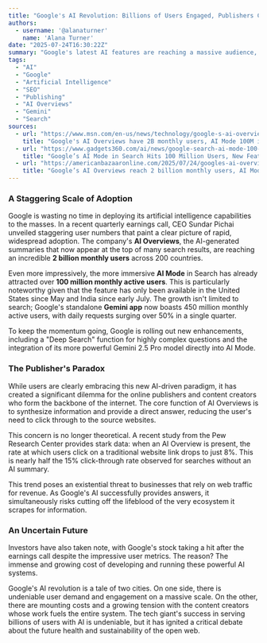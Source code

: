 ```yaml
---
title: "Google's AI Revolution: Billions of Users Engaged, Publishers Concerned"
authors:
  - username: '@alanaturner'
    name: 'Alana Turner'
date: "2025-07-24T16:30:22Z"
summary: "Google's latest AI features are reaching a massive audience, with AI Overviews hitting 2 billion monthly users and AI Mode surpassing 100 million. But as user adoption soars, new data reveals a significant drop in traffic for the very publishers whose content powers these summaries, sparking a critical debate about the future of the web."
tags:
  - "AI"
  - "Google"
  - "Artificial Intelligence"
  - "SEO"
  - "Publishing"
  - "AI Overviews"
  - "Gemini"
  - "Search"
sources:
  - url: "https://www.msn.com/en-us/news/technology/google-s-ai-overviews-have-2b-monthly-users-ai-mode-100m-in-the-us-and-india/ar-AA1JanJK"
    title: "Google's AI Overviews have 2B monthly users, AI Mode 100M in the US and India"
  - url: "https://www.gadgets360.com/ai/news/google-search-ai-mode-100-million-monthly-active-users-deep-search-gemini-2-5-pro-report-8938980"
    title: "Google’s AI Mode in Search Hits 100 Million Users, New Features Rolling Out: Report"
  - url: "https://americanbazaaronline.com/2025/07/24/googles-ai-overviews-reach-2-billion-monthly-users-ai-mode-hit-100-million-465475/"
    title: "Google’s AI Overviews reach 2 billion monthly users, AI Mode hit 100 million"
---
```


### A Staggering Scale of Adoption

Google is wasting no time in deploying its artificial intelligence capabilities to the masses. In a recent quarterly earnings call, CEO Sundar Pichai unveiled staggering user numbers that paint a clear picture of rapid, widespread adoption. The company's **AI Overviews**, the AI-generated summaries that now appear at the top of many search results, are reaching an incredible **2 billion monthly users** across 200 countries.

Even more impressively, the more immersive **AI Mode** in Search has already attracted over **100 million monthly active users**. This is particularly noteworthy given that the feature has only been available in the United States since May and India since early July. The growth isn't limited to search; Google's standalone **Gemini app** now boasts 450 million monthly active users, with daily requests surging over 50% in a single quarter.

To keep the momentum going, Google is rolling out new enhancements, including a "Deep Search" function for highly complex questions and the integration of its more powerful Gemini 2.5 Pro model directly into AI Mode.

### The Publisher's Paradox

While users are clearly embracing this new AI-driven paradigm, it has created a significant dilemma for the online publishers and content creators who form the backbone of the internet. The core function of AI Overviews is to synthesize information and provide a direct answer, reducing the user's need to click through to the source websites.

This concern is no longer theoretical. A recent study from the Pew Research Center provides stark data: when an AI Overview is present, the rate at which users click on a traditional website link drops to just 8%. This is nearly half the 15% click-through rate observed for searches without an AI summary.

This trend poses an existential threat to businesses that rely on web traffic for revenue. As Google's AI successfully provides answers, it simultaneously risks cutting off the lifeblood of the very ecosystem it scrapes for information.

### An Uncertain Future

Investors have also taken note, with Google's stock taking a hit after the earnings call despite the impressive user metrics. The reason? The immense and growing cost of developing and running these powerful AI systems.

Google's AI revolution is a tale of two cities. On one side, there is undeniable user demand and engagement on a massive scale. On the other, there are mounting costs and a growing tension with the content creators whose work fuels the entire system. The tech giant's success in serving billions of users with AI is undeniable, but it has ignited a critical debate about the future health and sustainability of the open web.
